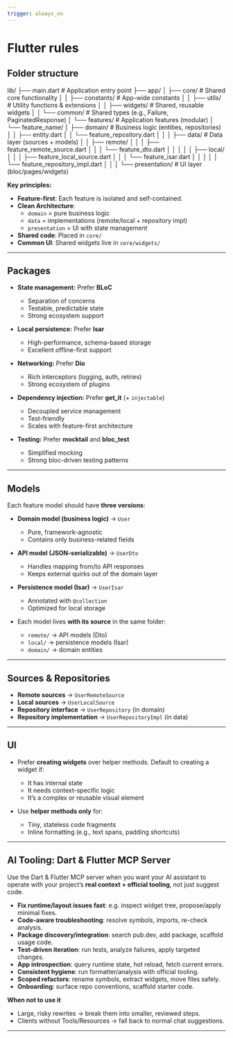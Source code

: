 ```yaml
---
trigger: always_on
---
```


# Flutter rules

## Folder structure
lib/
├── main.dart               # Application entry point
├── app/
│   ├── core/               # Shared core functionality
│   │   ├── constants/      # App-wide constants
│   │   ├── utils/          # Utility functions & extensions
│   │   ├── widgets/        # Shared, reusable widgets
│   │   └── common/         # Shared types (e.g., Failure, PaginatedResponse)
│   └── features/           # Application features (modular)
│       └── feature_name/
│           ├── domain/     # Business logic (entities, repositories)
│           │   ├── entity.dart
│           │   └── feature_repository.dart
│           │
│           ├── data/       # Data layer (sources + models)
│           │   ├── remote/
│           │   │   ├── feature_remote_source.dart
│           │   │   └── feature_dto.dart
│           │   │
│           │   ├── local/
│           │   │   ├── feature_local_source.dart
│           │   │   └── feature_isar.dart
│           │   │
│           │   └── feature_repository_impl.dart
│           │
│           └── presentation/ # UI layer (bloc/pages/widgets)

**Key principles:**
- **Feature-first**: Each feature is isolated and self-contained.  
- **Clean Architecture**: 
  - `domain` = pure business logic  
  - `data` = implementations (remote/local + repository impl)  
  - `presentation` = UI with state management  
- **Shared code**: Placed in `core/`  
- **Common UI**: Shared widgets live in `core/widgets/`  

---

## Packages
- **State management:** Prefer **BLoC**  
  - Separation of concerns  
  - Testable, predictable state  
  - Strong ecosystem support  

- **Local persistence:** Prefer **Isar**  
  - High-performance, schema-based storage  
  - Excellent offline-first support  

- **Networking:** Prefer **Dio**  
  - Rich interceptors (logging, auth, retries)  
  - Strong ecosystem of plugins  

- **Dependency injection:** Prefer **get_it** (+ `injectable`)  
  - Decoupled service management  
  - Test-friendly  
  - Scales with feature-first architecture  

- **Testing:** Prefer **mocktail** and **bloc_test**  
  - Simplified mocking  
  - Strong bloc-driven testing patterns  

---

## Models
Each feature model should have **three versions**:

- **Domain model (business logic)** → `User`  
  - Pure, framework-agnostic  
  - Contains only business-related fields  

- **API model (JSON-serializable)** → `UserDto`  
  - Handles mapping from/to API responses  
  - Keeps external quirks out of the domain layer  

- **Persistence model (Isar)** → `UserIsar`  
  - Annotated with `@collection`  
  - Optimized for local storage  

- Each model lives **with its source** in the same folder:  
  - `remote/` → API models (Dto)  
  - `local/` → persistence models (Isar)  
  - `domain/` → domain entities  

---

## Sources & Repositories
- **Remote sources** → `UserRemoteSource`  
- **Local sources** → `UserLocalSource`  
- **Repository interface** → `UserRepository` (in domain)  
- **Repository implementation** → `UserRepositoryImpl` (in data)  

---

## UI
- Prefer **creating widgets** over helper methods. Default to creating a widget if:  
  - It has internal state  
  - It needs context-specific logic  
  - It’s a complex or reusable visual element  

- Use **helper methods only** for:  
  - Tiny, stateless code fragments  
  - Inline formatting (e.g., text spans, padding shortcuts)  

---

## AI Tooling: Dart & Flutter MCP Server
Use the Dart & Flutter MCP server when you want your AI assistant to operate with your project’s **real context + official tooling**, not just suggest code.  

- **Fix runtime/layout issues fast**: e.g. inspect widget tree, propose/apply minimal fixes.  
- **Code-aware troubleshooting**: resolve symbols, imports, re-check analysis.  
- **Package discovery/integration**: search pub.dev, add package, scaffold usage code.  
- **Test-driven iteration**: run tests, analyze failures, apply targeted changes.  
- **App introspection**: query runtime state, hot reload, fetch current errors.  
- **Consistent hygiene**: run formatter/analysis with official tooling.  
- **Scoped refactors**: rename symbols, extract widgets, move files safely.  
- **Onboarding**: surface repo conventions, scaffold starter code.  

**When not to use it**  
- Large, risky rewrites → break them into smaller, reviewed steps.  
- Clients without Tools/Resources → fall back to normal chat suggestions.  

---
